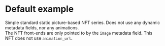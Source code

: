 # Default example
Simple standard static picture-based NFT series. Does not use any dynamic metadata fields, nor any animations.<br>
The NFT front-ends are only pointed to by the `image` metadata field. This NFT does not use `animation_url`.